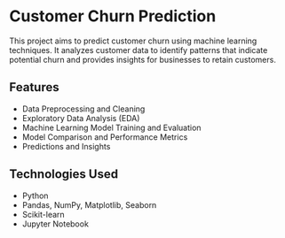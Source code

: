 # Customer Churn Prediction

This project aims to predict customer churn using machine learning techniques. It analyzes customer data to identify patterns that indicate potential churn and provides insights for businesses to retain customers.

## Features
- Data Preprocessing and Cleaning
- Exploratory Data Analysis (EDA)
- Machine Learning Model Training and Evaluation
- Model Comparison and Performance Metrics
- Predictions and Insights

## Technologies Used
- Python
- Pandas, NumPy, Matplotlib, Seaborn
- Scikit-learn
- Jupyter Notebook
